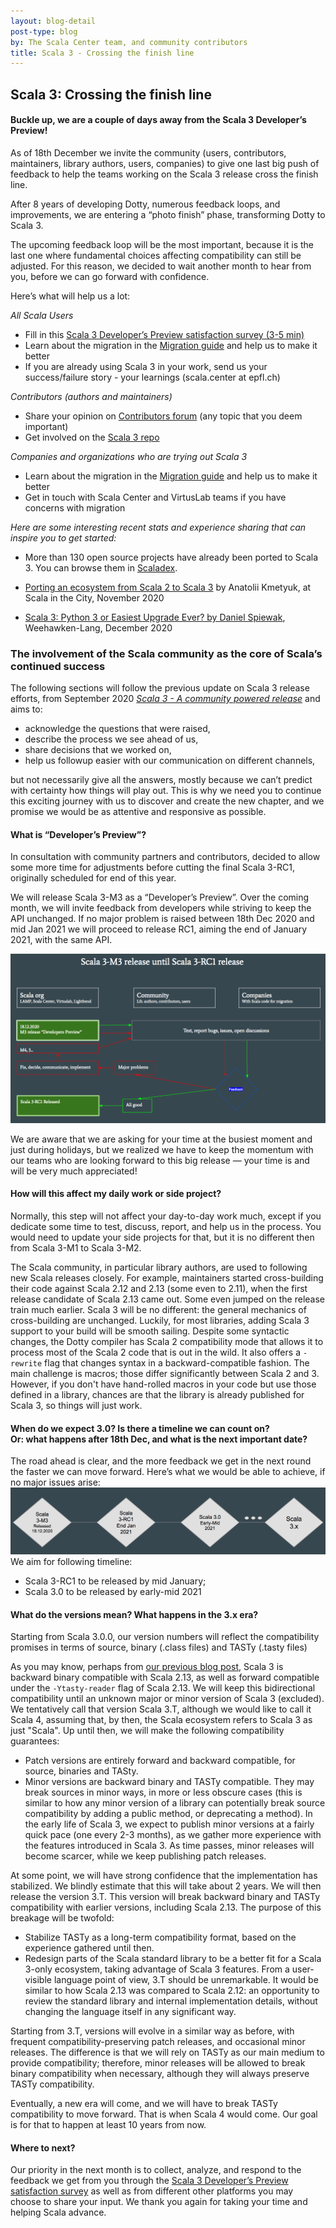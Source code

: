```yaml
---
layout: blog-detail
post-type: blog
by: The Scala Center team, and community contributors
title: Scala 3 - Crossing the finish line
---
```

## Scala 3: Crossing the finish line

#### Buckle up, we are a couple of days away from the Scala 3 Developer’s Preview!

As of 18th December we invite the community (users, contributors, maintainers, library authors, users, companies) to give one last big push of feedback to help the teams working on the Scala 3 release cross the finish line. 

After 8 years of developing Dotty, numerous feedback loops, and improvements, we are entering a “photo finish” phase, transforming Dotty to Scala 3.

The upcoming feedback loop will be the most important, because it is the last one where fundamental choices affecting compatibility can still be adjusted. 
For this reason, we decided to wait another month to hear from you, before we can go forward with confidence. 

Here’s what will help us a lot:

_All Scala Users_


* Fill in this [Scala 3 Developer’s Preview satisfaction survey (3-5 min)](https://docs.google.com/forms/d/e/1FAIpQLSflVmTu9lhrtnSTh2tKAjUGrt3WvEgwlDqZg66O3EVSXd1aJg/viewform?usp=sf_link)  
* Learn about the migration in the [Migration guide](https://scalacenter.github.io/scala-3-migration-guide/) and help us to make it better
* If you are already using Scala 3 in your work, send us your success/failure story - your learnings (scala.center at epfl.ch)

_Contributors (authors and maintainers)_

* Share your opinion on [Contributors forum](https://contributors.scala-lang.org/) (any topic that you deem important)
* Get involved on the [Scala 3 repo](https://github.com/lampepfl/dotty/)

_Companies and organizations who are trying out Scala 3_

* Learn about the migration in the [Migration guide](https://scalacenter.github.io/scala-3-migration-guide/) and help us to make it better
* Get in touch with Scala Center and VirtusLab teams if you have concerns with migration

_Here are some interesting recent stats and experience sharing that can inspire you to get started:_

* More than 130 open source projects have already been ported to Scala 3. You can browse them in [Scaladex](https://index.scala-lang.org/search?q=*&scalaVersions=scala3).

* [Porting an ecosystem from Scala 2 to Scala 3](https://youtu.be/MmFz2iXa8Ks?list=UU3Paf3whkhvbs_ni1amPIeg) by Anatolii Kmetyuk, at Scala in the City, November 2020 

* [Scala 3: Python 3 or Easiest Upgrade Ever? by Daniel Spiewak](https://youtu.be/jWJ5A1irH_E), Weehawken-Lang, December 2020

### The involvement of the Scala community as the core of Scala’s continued success

The following sections will follow the previous update on Scala 3 release efforts, from September 2020 _[Scala 3 - A community powered release](https://www.scala-lang.org/blog/2020/09/15/scala-3-the-community-powered-release.html)_ and aims to:

* acknowledge the questions that were raised, 
* describe the process we see ahead of us, 
* share decisions that we worked on, 
* help us followup easier with our communication on different channels,

but not necessarily give all the answers, mostly because we can’t predict with certainty how things will play out. This is why we need you to continue this exciting journey with us to discover and create the new chapter, and we promise we would be as attentive and responsive as possible.

#### What is “Developer’s Preview”? 

In consultation with community partners and contributors, decided to allow some more time for adjustments before cutting the final Scala 3-RC1, originally scheduled for end of this year.

We will release Scala 3-M3 as a “Developer’s Preview”. Over the coming month, we will invite feedback from developers while striving to keep the API unchanged. If no major problem is raised between 18th Dec 2020 and mid Jan 2021 we will proceed to release RC1, aiming the end of January 2021, with the same API.

![Scala 3 feedback loop](/resources/img/blog/scala-3-feedback-loop.png)

We are aware that we are asking for your time at the busiest moment and just during holidays, but we realized we have to keep the momentum with our teams who are looking forward to this big release — your time is and will be very much appreciated!
#### How will this affect my daily work or side project?

Normally, this step will not affect your day-to-day work much, except if you dedicate some time to test, discuss, report, and help us in the process. You would need to update your side projects for that, but it is no different then from Scala 3-M1 to Scala 3-M2.

The Scala community, in particular library authors, are used to following new Scala releases closely. For example, maintainers started cross-building their code against Scala 2.12 and 2.13 (some even to 2.11), when the first release candidate of Scala 2.13 came out. Some even jumped on the release train much earlier. Scala 3 will be no different: the general mechanics of cross-building are unchanged. Luckily, for most libraries, adding Scala 3 support to your build will be smooth sailing. Despite some syntactic changes, the Dotty compiler has Scala 2 compatibility mode that allows it to process most of the Scala 2 code that is out in the wild. It also offers a `-rewrite` flag that changes syntax in a backward-compatible fashion. The main challenge is macros; those differ significantly between Scala 2 and 3. However, if you don't have hand-rolled macros in your code but use those defined in a library, chances are that the library is already published for Scala 3, so things will just work.

#### When do we expect 3.0? Is there a timeline we can count on? <br>Or: what happens after 18th Dec, and what is the next important date?</br>

The road ahead is clear, and the more feedback we get in the next round the faster we can move forward. Here’s what we would be able to achieve, if no major issues arise:
![Scala 3 timeline](/resources/img/blog/scala-3-timeline.png)
We aim for following timeline:
- Scala 3-RC1 to be released by mid January;
- Scala 3.0 to be released by early-mid 2021
#### What do the versions mean? What happens in the 3.x era?
Starting from Scala 3.0.0, our version numbers will reflect the compatibility promises in terms of source, binary (.class files) and TASTy (.tasty files)

As you may know, perhaps from [our previous blog post](https://www.scala-lang.org/blog/2020/11/19/scala-3-forward-compat.html), Scala 3 is backward binary compatible with Scala 2.13, as well as forward compatible under the `-Ytasty-reader` flag of Scala 2.13. We will keep this bidirectional compatibility until an unknown major or minor version of Scala 3 (excluded). We tentatively call that version Scala 3.T, although we would like to call it Scala 4, assuming that, by then, the Scala ecosystem refers to Scala 3 as just "Scala". Up until then, we will make the following compatibility guarantees:
* Patch versions are entirely forward and backward compatible, for source, binaries and TASty.
* Minor versions are backward binary and TASTy compatible. They may break sources in minor ways, in more or less obscure cases (this is similar to how any minor version of a library can potentially break source compatibility by adding a public method, or deprecating a method).
In the early life of Scala 3, we expect to publish minor versions at a fairly quick pace (one every 2-3 months), as we gather more experience with the features introduced in Scala 3. As time passes, minor releases will become scarcer, while we keep publishing patch releases.

At some point, we will have strong confidence that the implementation has stabilized. We blindly estimate that this will take about 2 years. We will then release the version 3.T. This version will break backward binary and TASTy compatibility with earlier versions, including Scala 2.13. The purpose of this breakage will be twofold:
* Stabilize TASTy as a long-term compatibility format, based on the experience gathered until then.
* Redesign parts of the Scala standard library to be a better fit for a Scala 3-only ecosystem, taking advantage of Scala 3 features.
From a user-visible language point of view, 3.T should be unremarkable. It would be similar to how Scala 2.13 was compared to Scala 2.12: an opportunity to review the standard library and internal implementation details, without changing the language itself in any significant way.

Starting from 3.T, versions will evolve in a similar way as before, with frequent compatibility-preserving patch releases, and occasional minor releases. The difference is that we will rely on TASTy as our main medium to provide compatibility; therefore, minor releases will be allowed to break binary compatibility when necessary, although they will always preserve TASTy compatibility.

Eventually, a new era will come, and we will have to break TASTy compatibility to move forward. That is when Scala 4 would come. Our goal is for that to happen at least 10 years from now.

#### Where to next?
Our priority in the next month is to collect, analyze, and respond to the feedback we get from you through the [Scala 3 Developer’s Preview satisfaction survey](https://docs.google.com/forms/d/e/1FAIpQLSflVmTu9lhrtnSTh2tKAjUGrt3WvEgwlDqZg66O3EVSXd1aJg/viewform?usp=sf_link) as well as from different other platforms you may choose to share your input. We thank you again for taking your time and helping Scala advance.
